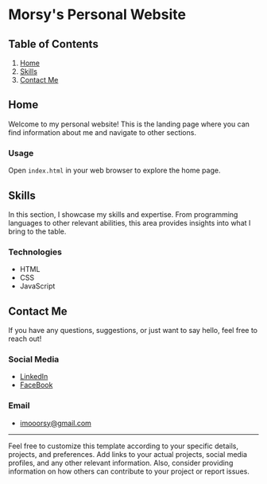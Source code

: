 # Morsy's Personal Website

## Table of Contents

1. [Home](#home)
2. [Skills](#skills)
3. [Contact Me](#contact-me)

## Home

Welcome to my personal website! This is the landing page where you can find information about me and navigate to other sections.

### Usage

Open `index.html` in your web browser to explore the home page.

## Skills

In this section, I showcase my skills and expertise. From programming languages to other relevant abilities, this area provides insights into what I bring to the table.

### Technologies

- HTML
- CSS
- JavaScript

## Contact Me

If you have any questions, suggestions, or just want to say hello, feel free to reach out!

### Social Media

- [LinkedIn](https://www.linkedin.com/in/moorsy/)
- [FaceBook](https://www.facebook.com/profile.php?id=100039125752263)

### Email

- imooorsy@gmail.com

---

Feel free to customize this template according to your specific details, projects, and preferences. Add links to your actual projects, social media profiles, and any other relevant information. Also, consider providing information on how others can contribute to your project or report issues.
